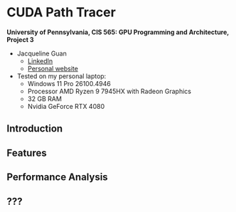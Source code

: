 CUDA Path Tracer
================

**University of Pennsylvania, CIS 565: GPU Programming and Architecture, Project 3**

* Jacqueline Guan
  * [LinkedIn](https://www.linkedin.com/in/jackie-guan/)
  * [Personal website](https://jyguan18.github.io/)
* Tested on my personal laptop:
  * Windows 11 Pro 26100.4946
  * Processor	AMD Ryzen 9 7945HX with Radeon Graphics
  * 32 GB RAM
  * Nvidia GeForce RTX 4080
    
## Introduction

## Features

## Performance Analysis

## ???
